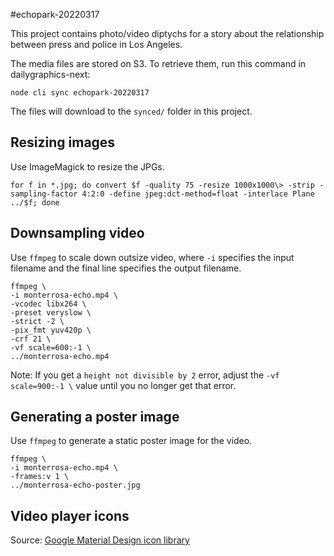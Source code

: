#echopark-20220317

This project contains photo/video diptychs for a story about the relationship between press and police in Los Angeles.

The media files are stored on S3. To retrieve them, run this command in dailygraphics-next:

```
node cli sync echopark-20220317
```

The files will download to the `synced/` folder in this project.

Resizing images
---------------

Use ImageMagick to resize the JPGs.

```
for f in *.jpg; do convert $f -quality 75 -resize 1000x1000\> -strip -sampling-factor 4:2:0 -define jpeg:dct-method=float -interlace Plane ../$f; done
```


Downsampling video
-------------------

Use `ffmpeg` to scale down outsize video, where `-i` specifies the input filename and the final line specifies the output filename.

```
ffmpeg \
-i monterrosa-echo.mp4 \
-vcodec libx264 \
-preset veryslow \
-strict -2 \
-pix_fmt yuv420p \
-crf 21 \
-vf scale=600:-1 \
../monterrosa-echo.mp4
```

Note: If you get a `height not divisible by 2` error, adjust the `-vf scale=900:-1 \` value until you no longer get that error.


Generating a poster image
-------------------------

Use `ffmpeg` to generate a static poster image for the video.

```
ffmpeg \
-i monterrosa-echo.mp4 \
-frames:v 1 \
../monterrosa-echo-poster.jpg
```


Video player icons
------------------

Source: [Google Material Design icon library](https://fonts.google.com/icons?selected=Material+Icons&icon.category=av&icon.style=Filled)

